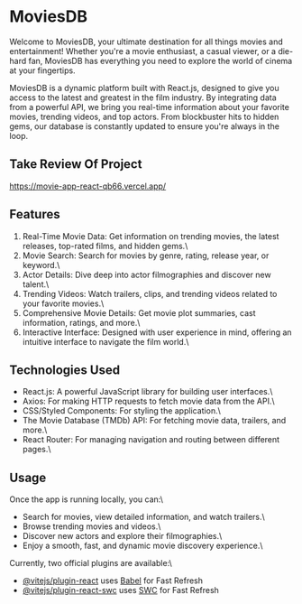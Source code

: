 # MoviesDB

Welcome to MoviesDB, your ultimate destination for all things movies and entertainment! Whether you're a movie enthusiast, a casual viewer, or a die-hard fan, MoviesDB has everything you need to explore the world of cinema at your fingertips.

MoviesDB is a dynamic platform built with React.js, designed to give you access to the latest and greatest in the film industry. By integrating data from a powerful API, we bring you real-time information about your favorite movies, trending videos, and top actors. From blockbuster hits to hidden gems, our database is constantly updated to ensure you're always in the loop.

## Take Review Of Project
https://movie-app-react-qb66.vercel.app/

## Features
1. Real-Time Movie Data: Get information on trending movies, the latest releases, top-rated films, and hidden gems.\
2. Movie Search: Search for movies by genre, rating, release year, or keyword.\
3. Actor Details: Dive deep into actor filmographies and discover new talent.\
4. Trending Videos: Watch trailers, clips, and trending videos related to your favorite movies.\
5. Comprehensive Movie Details: Get movie plot summaries, cast information, ratings, and more.\
6. Interactive Interface: Designed with user experience in mind, offering an intuitive interface to navigate the film world.\

## Technologies Used
- React.js: A powerful JavaScript library for building user interfaces.\
- Axios: For making HTTP requests to fetch movie data from the API.\
- CSS/Styled Components: For styling the application.\
- The Movie Database (TMDb) API: For fetching movie data, trailers, and more.\
- React Router: For managing navigation and routing between different pages.\

## Usage
Once the app is running locally, you can:\

- Search for movies, view detailed information, and watch trailers.\
- Browse trending movies and videos.\
- Discover new actors and explore their filmographies.\
- Enjoy a smooth, fast, and dynamic movie discovery experience.\



Currently, two official plugins are available:\

- [@vitejs/plugin-react](https://github.com/vitejs/vite-plugin-react/blob/main/packages/plugin-react/README.md) uses [Babel](https://babeljs.io/) for Fast Refresh
- [@vitejs/plugin-react-swc](https://github.com/vitejs/vite-plugin-react-swc) uses [SWC](https://swc.rs/) for Fast Refresh
